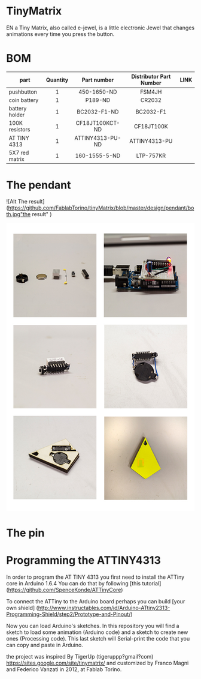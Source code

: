 # TinyMatrix
EN a Tiny Matrix, also called e-jewel, is a little electronic Jewel that changes animations every time you press the button.

# BOM

| part		        | Quantity | Part number | Distributor Part Number |  LINK|
| -------------     |:--------:| :--------:| :--------:| :--------:|
| pushbutton        | 1 | 450-1650-ND | FSM4JH | 
| coin battery      | 1 | P189-ND | CR2032 |
| battery  holder   | 1 | BC2032-F1-ND	| BC2032-F1 |
| 100K resistors    | 1 | CF18JT100KCT-ND | CF18JT100K |
| AT TINY 4313      | 1 | ATTINY4313-PU-ND | ATTINY4313-PU |
| 5X7 red matrix    | 1 | 160-1555-5-ND	| LTP-757KR |

# The pendant

![Alt The result](https://github.com/FablabTorino/tinyMatrix/blob/master/design/pendant/both.jpg"the result" )

![Alt The process](https://github.com/FablabTorino/tinyMatrix/blob/master/design/pendant/Process.jpg)

 
# The pin



# Programming the ATTINY4313

In order to program the AT TINY 4313 you first need to install the ATTiny core in Arduino 1.6.4
You can do that by following [this tutorial] (https://github.com/SpenceKonde/ATTinyCore)

To connect the ATTiny to the Arduino board perhaps you can build [your own shield] (http://www.instructables.com/id/Arduino-ATtiny2313-Programming-Shield/step2/Prototype-and-Pinout/)

Now you can load Arduino's sketches. 
In this repository you will find a sketch to load some animation (Arduino code)
and a sketch to create new ones (Processing code). This last sketch will Serial-print the code that you can copy and paste in Arduino.

the project was inspired By TigerUp (tigeruppp?gmail?com) https://sites.google.com/site/tinymatrix/ and customized by Franco Magni and Federico Vanzati in 2012, at Fablab Torino. 
